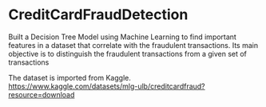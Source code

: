 # CreditCardFraudDetection

Built a Decision Tree Model using Machine Learning to find important features in a dataset that correlate with the fraudulent transactions. Its main objective is to distinguish the fraudulent transactions from a given set of transactions

The dataset is imported from Kaggle.
https://www.kaggle.com/datasets/mlg-ulb/creditcardfraud?resource=download
